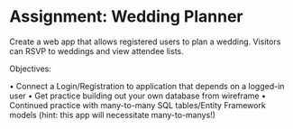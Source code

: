 # Assignment: Wedding Planner
Create a web app that allows registered users to plan a wedding. Visitors can RSVP to weddings and view attendee lists.

Objectives:

• Connect a Login/Registration to application that depends on a logged-in user
• Get practice building out your own database from wireframe
• Continued practice with many-to-many SQL tables/Entity Framework models (hint: this app will necessitate many-to-manys!)